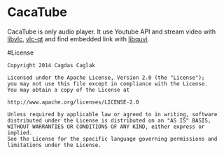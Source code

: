 CacaTube
===============
CacaTube is only audio player. It use Youtube API and stream video with [libvlc](https://github.com/videolan/vlc), [vlc-qt](https://github.com/ntadej/vlc-qt) and find embedded link with [libquvi](http://quvi.sourceforge.net/).

#License

    Copyright 2014 Cagdas Caglak
     
    Licensed under the Apache License, Version 2.0 (the "License");
    you may not use this file except in compliance with the License.
    You may obtain a copy of the License at
     
    http://www.apache.org/licenses/LICENSE-2.0
     
    Unless required by applicable law or agreed to in writing, software
    distributed under the License is distributed on an "AS IS" BASIS,
    WITHOUT WARRANTIES OR CONDITIONS OF ANY KIND, either express or implied.
    See the License for the specific language governing permissions and
    limitations under the License.
